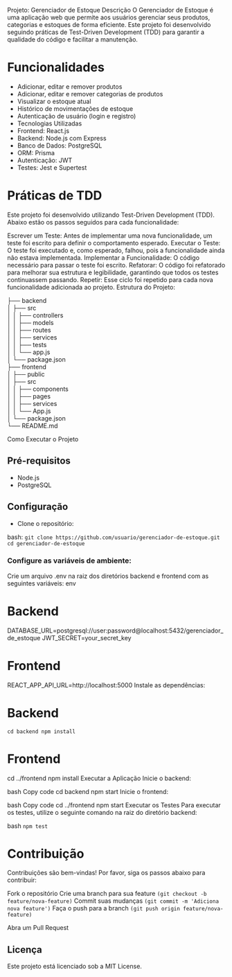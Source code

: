 Projeto: Gerenciador de Estoque
Descrição
O Gerenciador de Estoque é uma aplicação web que permite aos usuários gerenciar seus produtos, categorias e estoques de forma eficiente. Este projeto foi desenvolvido seguindo práticas de Test-Driven Development (TDD) para garantir a qualidade do código e facilitar a manutenção.

# Funcionalidades
* Adicionar, editar e remover produtos
* Adicionar, editar e remover categorias de produtos
* Visualizar o estoque atual
* Histórico de movimentações de estoque
* Autenticação de usuário (login e registro)
* Tecnologias Utilizadas
* Frontend: React.js
* Backend: Node.js com Express
* Banco de Dados: PostgreSQL
* ORM: Prisma
* Autenticação: JWT
* Testes: Jest e Supertest

# Práticas de TDD

Este projeto foi desenvolvido utilizando Test-Driven Development (TDD). Abaixo estão os passos seguidos para cada funcionalidade:

Escrever um Teste: Antes de implementar uma nova funcionalidade, um teste foi escrito para definir o comportamento esperado.
Executar o Teste: O teste foi executado e, como esperado, falhou, pois a funcionalidade ainda não estava implementada.
Implementar a Funcionalidade: O código necessário para passar o teste foi escrito.
Refatorar: O código foi refatorado para melhorar sua estrutura e legibilidade, garantindo que todos os testes continuassem passando.
Repetir: Esse ciclo foi repetido para cada nova funcionalidade adicionada ao projeto.
Estrutura do Projeto:


├── backend<BR>
 │   ├── src <BR>
│   │   ├── controllers <BR>
│   │   ├── models <BR>
│   │   ├── routes <BR>
│   │   ├── services <BR>
│   │   ├── tests <BR>
│   │   └── app.js <BR> 
│   └── package.json <BR>
├── frontend <BR>
│   ├── public <BR> 
│   ├── src <BR>
│   │   ├── components <BR>
│   │   ├── pages <BR>
│   │   ├── services <BR>
│   │   └── App.js <BR>
│   └── package.json <BR>
└── README.md


Como Executar o Projeto

## Pré-requisitos
- Node.js
- PostgreSQL

## Configuração
- Clone o repositório:
  
bash:
``
git clone https://github.com/usuario/gerenciador-de-estoque.git
cd gerenciador-de-estoque
``

### Configure as variáveis de ambiente:
  Crie um arquivo .env na raiz dos diretórios backend e frontend com as seguintes variáveis:
  env

# Backend
DATABASE_URL=postgresql://user:password@localhost:5432/gerenciador_de_estoque
JWT_SECRET=your_secret_key

# Frontend

REACT_APP_API_URL=http://localhost:5000
Instale as dependências:

# Backend
``
cd backend
npm install
``
# Frontend
cd ../frontend
npm install
Executar a Aplicação
Inicie o backend:

bash
Copy code
cd backend
npm start
Inicie o frontend:

bash
Copy code
cd ../frontend
npm start
Executar os Testes
Para executar os testes, utilize o seguinte comando na raiz do diretório backend:

bash
``
npm test
``

# Contribuição
Contribuições são bem-vindas! Por favor, siga os passos abaixo para contribuir:

Fork o repositório
Crie uma branch para sua feature ``(git checkout -b feature/nova-feature)``
Commit suas mudanças ``(git commit -m 'Adiciona nova feature')``
Faça o push para a branch ``(git push origin feature/nova-feature)``

Abra um Pull Request

## Licença
Este projeto está licenciado sob a MIT License.

